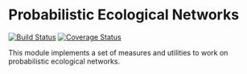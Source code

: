# Probabilistic Ecological Networks

[![Build Status](https://travis-ci.org/PoisotLab/ProbaNet.jl.svg?branch=master)](https://travis-ci.org/PoisotLab/ProbaNet.jl)
[![Coverage Status](https://coveralls.io/repos/PoisotLab/ProbaNet.jl/badge.png)](https://coveralls.io/r/PoisotLab/ProbaNet.jl)

This module implements a set of measures and utilities to work on probabilistic
ecological networks.
